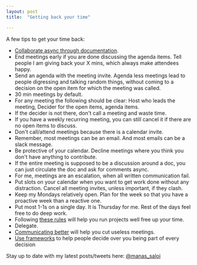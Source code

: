 ```yaml
---
layout: post
title:  "Getting back your time"

---
```

A few tips to get your time back:
- [Collaborate async through documentation](https://manassaloi.com/2020/03/23/running-product-team.html).
- End meetings early if you are done discussing the agenda items. Tell people I am giving back your X mins, which always make attendees happy.
- Send an agenda with the meeting invite. Agenda less meetings lead to people digressing and talking random things, without coming to a decision on the open item for which the meeting was called.
- 30 min meetings by default.
- For any meeting the following should be clear: Host who leads the meeting, Decider for the open items, agenda items.
- If the decider is not there, don't call a meeting and waste time.
- If you have a weekly recurring meeting, you can still cancel it if there are no open items to discuss.
- Don't call/attend meetings because there is a calendar invite.
- Remember, most meetings can be an email. And most emails can be a slack message.
- Be protective of your calendar. Decline meetings where you think you don't have anything to contribute.
- If the entire meeting is supposed to be a discussion around a doc, you can just circulate the doc and ask for comments async.
- For me, meetings are an escalation, when all written communication fail.
- Put slots on your calendar when you want to get work done without any distraction. Cancel all meeting invites, unless important, if they clash.
- Keep my Mondays relatively open. Plan for the week so that you have a proactive week than a reactive one.
- Put most 1-1s on a single day. It is Thursday for me. Rest of the days feel free to do deep work.
- Following [these rules](https://manassaloi.com/2020/04/26/rules-project-management.html) will help you run projects well free up your time.
- Delegate.
- [Communicating better](https://manassaloi.com/2020/05/19/master-communication-writing.html) will help you cut useless meetings.
- [Use frameworks](https://manassaloi.com/2020/03/05/pm-frameworks.html) to help people decide over you being part of every decision

Stay up to date with my latest posts/tweets here: [@manas_saloi](http://twitter.com/manas_saloi)
